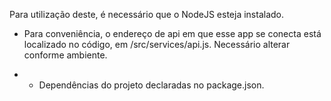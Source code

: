 Para utilização deste, é necessário que o NodeJS esteja instalado.

* Para conveniência, o endereço de api em que esse app se conecta está localizado no código, em /src/services/api.js. Necessário alterar conforme ambiente.

* * Dependências do projeto declaradas no package.json.
  
